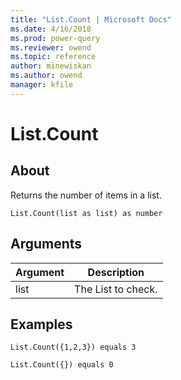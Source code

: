 ```yaml
---
title: "List.Count | Microsoft Docs"
ms.date: 4/16/2018
ms.prod: power-query
ms.reviewer: owend
ms.topic: reference
author: minewiskan
ms.author: owend
manager: kfile
---
```

# List.Count

  
## About  
Returns the number of items in a list.  
  
```  
List.Count(list as list) as number  
```  
  
## Arguments  
  
|Argument|Description|  
|------------|---------------|  
|list|The List to check.|  
  
## Examples  
  
```  
List.Count({1,2,3}) equals 3  
```  
  
```  
List.Count({}) equals 0  
```  
